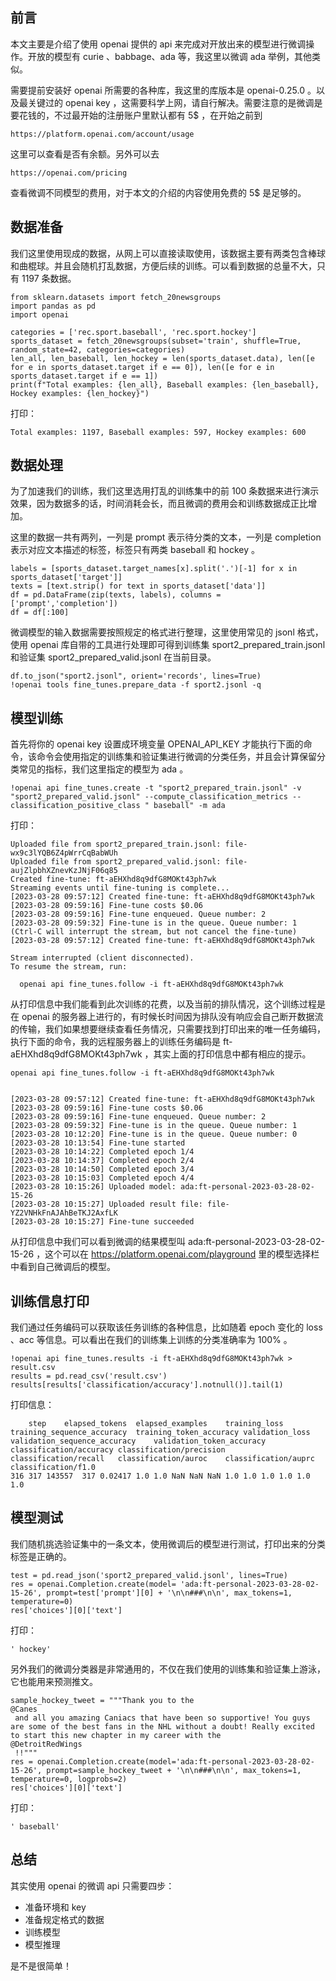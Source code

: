 

## 前言
本文主要是介绍了使用 openai 提供的 api 来完成对开放出来的模型进行微调操作。开放的模型有 curie 、babbage、ada 等，我这里以微调 ada 举例，其他类似。

需要提前安装好 openai 所需要的各种库，我这里的库版本是 openai-0.25.0 。以及最关键过的 openai key ，这需要科学上网，请自行解决。需要注意的是微调是要花钱的，不过最开始的注册账户里默认都有 5\$ ，在开始之前到 

	https://platform.openai.com/account/usage 

这里可以查看是否有余额。另外可以去 

	https://openai.com/pricing 

查看微调不同模型的费用，对于本文的介绍的内容使用免费的 5\$ 是足够的。

## 数据准备

我们这里使用现成的数据，从网上可以直接读取使用，该数据主要有两类包含棒球和曲棍球。并且会随机打乱数据，方便后续的训练。可以看到数据的总量不大，只有 1197 条数据。

	from sklearn.datasets import fetch_20newsgroups
	import pandas as pd
	import openai
	
	categories = ['rec.sport.baseball', 'rec.sport.hockey']
	sports_dataset = fetch_20newsgroups(subset='train', shuffle=True, random_state=42, categories=categories)
	len_all, len_baseball, len_hockey = len(sports_dataset.data), len([e for e in sports_dataset.target if e == 0]), len([e for e in sports_dataset.target if e == 1])
	print(f"Total examples: {len_all}, Baseball examples: {len_baseball}, Hockey examples: {len_hockey}")

打印：

	Total examples: 1197, Baseball examples: 597, Hockey examples: 600

## 数据处理

为了加速我们的训练，我们这里选用打乱的训练集中的前 100 条数据来进行演示效果，因为数据多的话，时间消耗会长，而且微调的费用会和训练数据成正比增加。

这里的数据一共有两列，一列是 prompt 表示待分类的文本，一列是 completion 表示对应文本描述的标签，标签只有两类 baseball 和 hockey 。

	labels = [sports_dataset.target_names[x].split('.')[-1] for x in sports_dataset['target']]
	texts = [text.strip() for text in sports_dataset['data']]
	df = pd.DataFrame(zip(texts, labels), columns = ['prompt','completion']) 
	df = df[:100]

微调模型的输入数据需要按照规定的格式进行整理，这里使用常见的 jsonl 格式，使用 openai 库自带的工具进行处理即可得到训练集 sport2\_prepared\_train.jsonl 和验证集 sport2\_prepared\_valid.jsonl 在当前目录。

	df.to_json("sport2.jsonl", orient='records', lines=True)
	!openai tools fine_tunes.prepare_data -f sport2.jsonl -q

## 模型训练

首先将你的 openai key 设置成环境变量 OPENAI\_API\_KEY 才能执行下面的命令，该命令会使用指定的训练集和验证集进行微调的分类任务，并且会计算保留分类常见的指标，我们这里指定的模型为 ada 。



	!openai api fine_tunes.create -t "sport2_prepared_train.jsonl" -v "sport2_prepared_valid.jsonl" --compute_classification_metrics --classification_positive_class " baseball" -m ada

打印：

	Uploaded file from sport2_prepared_train.jsonl: file-wx9c3lYQB6Z4pWrrCqBabWUh
	Uploaded file from sport2_prepared_valid.jsonl: file-aujZlpbhXZnevKzJNjF06q85
	Created fine-tune: ft-aEHXhd8q9dfG8MOKt43ph7wk
	Streaming events until fine-tuning is complete...
	[2023-03-28 09:57:12] Created fine-tune: ft-aEHXhd8q9dfG8MOKt43ph7wk
	[2023-03-28 09:59:16] Fine-tune costs $0.06
	[2023-03-28 09:59:16] Fine-tune enqueued. Queue number: 2
	[2023-03-28 09:59:32] Fine-tune is in the queue. Queue number: 1
	(Ctrl-C will interrupt the stream, but not cancel the fine-tune)
	[2023-03-28 09:57:12] Created fine-tune: ft-aEHXhd8q9dfG8MOKt43ph7wk
	
	Stream interrupted (client disconnected).
	To resume the stream, run:
	
	  openai api fine_tunes.follow -i ft-aEHXhd8q9dfG8MOKt43ph7wk
	  
从打印信息中我们能看到此次训练的花费，以及当前的排队情况，这个训练过程是在 openai 的服务器上进行的，有时候长时间因为排队没有响应会自己断开数据流的传输，我们如果想要继续查看任务情况，只需要找到打印出来的唯一任务编码，执行下面的命令，我的远程服务器上的训练任务编码是 ft-aEHXhd8q9dfG8MOKt43ph7wk ，其实上面的打印信息中都有相应的提示。

	openai api fine_tunes.follow -i ft-aEHXhd8q9dfG8MOKt43ph7wk
	

	[2023-03-28 09:57:12] Created fine-tune: ft-aEHXhd8q9dfG8MOKt43ph7wk
	[2023-03-28 09:59:16] Fine-tune costs $0.06
	[2023-03-28 09:59:16] Fine-tune enqueued. Queue number: 2
	[2023-03-28 09:59:32] Fine-tune is in the queue. Queue number: 1
	[2023-03-28 10:12:20] Fine-tune is in the queue. Queue number: 0
	[2023-03-28 10:13:54] Fine-tune started
	[2023-03-28 10:14:22] Completed epoch 1/4
	[2023-03-28 10:14:37] Completed epoch 2/4
	[2023-03-28 10:14:50] Completed epoch 3/4
	[2023-03-28 10:15:03] Completed epoch 4/4
	[2023-03-28 10:15:26] Uploaded model: ada:ft-personal-2023-03-28-02-15-26
	[2023-03-28 10:15:27] Uploaded result file: file-YZ2VNHkFnAJAhBeTKJ2AxfLK
	[2023-03-28 10:15:27] Fine-tune succeeded

从打印信息中我们可以看到微调的结果模型叫 ada:ft-personal-2023-03-28-02-15-26 ，这个可以在 https://platform.openai.com/playground 里的模型选择栏中看到自己微调后的模型。

## 训练信息打印

我们通过任务编码可以获取该任务训练的各种信息，比如随着 epoch 变化的 loss 、acc 等信息。可以看出在我们的训练集上训练的分类准确率为 100% 。

	!openai api fine_tunes.results -i ft-aEHXhd8q9dfG8MOKt43ph7wk > result.csv
	results = pd.read_csv('result.csv')
	results[results['classification/accuracy'].notnull()].tail(1)
	
打印信息：

		step	elapsed_tokens	elapsed_examples	training_loss	training_sequence_accuracy	training_token_accuracy	validation_loss	validation_sequence_accuracy	validation_token_accuracy	classification/accuracy	classification/precision	classification/recall	classification/auroc	classification/auprc	classification/f1.0
	316	317	143557	317	0.02417	1.0	1.0	NaN	NaN	NaN	1.0	1.0	1.0	1.0	1.0	1.0
	
## 模型测试

我们随机挑选验证集中的一条文本，使用微调后的模型进行测试，打印出来的分类标签是正确的。

	test = pd.read_json('sport2_prepared_valid.jsonl', lines=True)
	res = openai.Completion.create(model= 'ada:ft-personal-2023-03-28-02-15-26', prompt=test['prompt'][0] + '\n\n###\n\n', max_tokens=1, temperature=0)
	res['choices'][0]['text']

打印：

	' hockey'

另外我们的微调分类器是非常通用的，不仅在我们使用的训练集和验证集上游泳，它也能用来预测推文。

	sample_hockey_tweet = """Thank you to the 
	@Canes
	 and all you amazing Caniacs that have been so supportive! You guys are some of the best fans in the NHL without a doubt! Really excited to start this new chapter in my career with the 
	@DetroitRedWings
	 !!"""
	res = openai.Completion.create(model='ada:ft-personal-2023-03-28-02-15-26', prompt=sample_hockey_tweet + '\n\n###\n\n', max_tokens=1, temperature=0, logprobs=2)
	res['choices'][0]['text']

打印：

	' baseball'
	
## 总结

其实使用 openai 的微调 api 只需要四步：

* 准备环境和 key
* 准备规定格式的数据
* 训练模型
* 模型推理

是不是很简单！